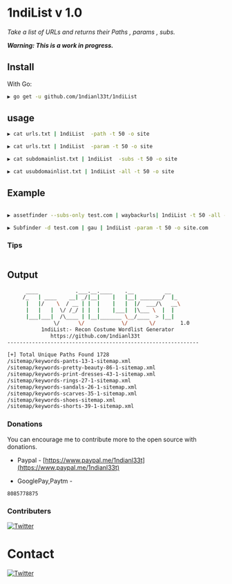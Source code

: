 
# 1ndiList v 1.0


*Take a list of URLs and returns their Paths , params , subs.*

***Warning: This is a work in progress.***

## Install

With Go:

```bash
▶ go get -u github.com/1ndianl33t/1ndiList

```
## usage
```bash
▶ cat urls.txt | 1ndiList  -path -t 50 -o site

▶ cat urls.txt | 1ndiList  -param -t 50 -o site

▶ cat subdomainlist.txt | 1ndiList  -subs -t 50 -o site

▶ cat usubdomainlist.txt | 1ndiList -all -t 50 -o site 
```
## Example
```bash

▶ assetfinder --subs-only test.com | waybackurls| 1ndiList -t 50 -all -o test.com

▶ Subfinder -d test.com | gau | 1ndiList -param -t 50 -o site.com

```
### Tips
```

```
## Output
```bash
      ____            .___.__.____    .__          __
     /_   | ____    __| _/|__|    |   |__| _______/  |_
      |   |/    \  / __ | |  |    |   |  |/  ___/\   __\
      |   |   |  \/ /_/ | |  |    |___|  |\___ \  |  |
      |___|___|  /\____ | |__|_______ \__/____  > |__|
               \/      \/            \/       \/        1.0
           1ndiList:- Recon Costume Wordlist Generator
              https://github.com/1ndianl33t
--------------------------------------------------------------

[+] Total Unique Paths Found 1728
/sitemap/keywords-pants-13-1-sitemap.xml
/sitemap/keywords-pretty-beauty-86-1-sitemap.xml
/sitemap/keywords-print-dresses-43-1-sitemap.xml
/sitemap/keywords-rings-27-1-sitemap.xml
/sitemap/keywords-sandals-26-1-sitemap.xml
/sitemap/keywords-scarves-35-1-sitemap.xml
/sitemap/keywords-shoes-sitemap.xml
/sitemap/keywords-shorts-39-1-sitemap.xml
```

### Donations
You can encourage me to contribute more to the open source with donations.

- Paypal - [https://www.paypal.me/1ndianl33t](https://www.paypal.me/1ndianl33t)

- GooglePay,Paytm -

`8085778875`

### Contributers

[![Twitter](https://img.shields.io/badge/twitter-@shivangx01b-blue.svg)](https://twitter.com/shivangx01b)

# Contact
[![Twitter](https://img.shields.io/badge/twitter-@1ndianl33t-blue.svg)](https://twitter.com/1ndianl33t)



